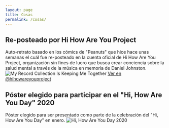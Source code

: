 ```yaml
---
layout: page
title: Cosas
permalink: /cosas/
---
```

## Re-posteado por Hi How Are You Project
Auto-retrato basado en los cómics de "Peanuts" que hice hace unas semanas el cuál fue re-posteado en la cuenta oficial de Hi How Are You Project, organización sin fines de lucro que busca crear conciencia sobre la salud mental a través de la música en memoria de Daniel Johnston.
![My Record Collection Is Keeping Me Together](https://i.imgur.com/6FOFBwm.jpg)
[Ver en @hihowareyouproject](https://www.instagram.com/p/B_P84IzlGmI/?utm_source=ig_web_copy_link)



## Póster elegido para participar en el "Hi, How Are You Day" 2020
Póster elegido para ser presentado como parte de la celebración del "Hi, How Are You Day" en enero.
![Hi, How Are You Day 2020](https://i.imgur.com/s5bunJ7.png)